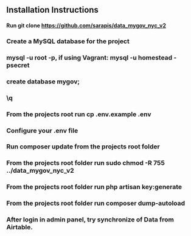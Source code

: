 ## Installation Instructions

#### Run git clone https://github.com/sarapis/data_mygov_nyc_v2
### Create a MySQL database for the project
### mysql -u root -p, if using Vagrant: mysql -u homestead -psecret
### create database mygov;
### \q
### From the projects root run cp .env.example .env
### Configure your .env file
### Run composer update from the projects root folder
### From the projects root folder run sudo chmod -R 755 ../data_mygov_nyc_v2
### From the projects root folder run php artisan key:generate
### From the projects root folder run composer dump-autoload
### After login in admin panel, try synchronize of Data from Airtable.
